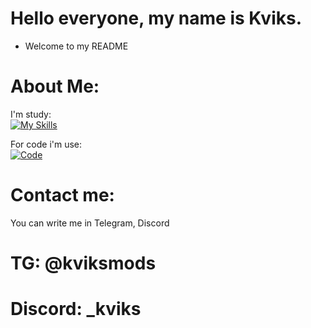 # Hello everyone, my name is Kviks.
- Welcome to my README

# About Me:
I'm study:      
[![My Skills](https://skillicons.dev/icons?i=haxe,lua&theme=dark)](https://skillicons.dev)

For code i'm use:         
[![Code](https://skillicons.dev/icons?i=vscode&theme=dark)](https://skillicons.dev)

# Contact me:
You can write me in Telegram, Discord
# TG: @kviksmods
# Discord: _kviks
